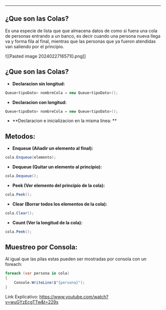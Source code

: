 
---
## ¿Que son las Colas?

Es una especie de lista que que almacena datos de como si fuera una cola de personas entrando a un banco, es decir cuando una persona nueva llega va y forma fila al final, mientras que las personas que ya fueron atendidas van saliendo por el principio.

![[Pasted image 20240227165710.png]]
## ¿Que son las Colas?

 - **Declaracion sin longitud:**
```csharp
Queue<tipoDato> nombreCola = new Queue<tipoDato>();
```

 - **Declaracion con longitud:**
```csharp
Queue<tipoDato> nombreCola = new Queue<tipoDato>();
```

 - **Declaracion e inicializacion en la misma linea: **
 
## Metodos:

- **Enqueue (Añadir un elemento al final):**
```csharp
cola.Enqueue(elemento);
```

- **Dequeue (Quitar un elemento al principio):**
```csharp
cola.Dequeue(); 
```

- **Peek (Ver elemento del principio de la cola):**
```csharp
cola.Peek(); 
```

- **Clear (Borrar todos los elementos de la cola):**
```csharp
cola.Clear(); 
```

- **Count (Ver la longitud de la cola):**
```csharp
cola.Peek(); 
```


## Muestreo por Consola:
Al igual que las pilas estas pueden ser mostradas por consola con un foreach:

```csharp
foreach (var persona in cola)
{
    Console.WriteLine($"{persona}");
}
```









Link Explicativo: https://www.youtube.com/watch?v=wuGYzEcgTTw&t=229s



